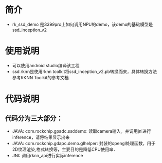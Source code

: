 # 简介
 - rk_ssd_demo 是3399pro上如何调用NPU的demo，该demo的基础模型是ssd_inception_v2

# 使用说明
 - 可以使用android studio编译该工程
 - ssd.rknn是使用rknn toolkit将ssd_inception_v2.pb转换而来，具体转换方法参考RKNN Toolkit的参考文档

# 代码说明
## 代码分为三大部分：
 - JAVA: com.rockchip.gpadc.ssddemo: 读取camera输入，并调用jni进行inference，请将结果显示出来
 - JAVA: com.rockchip.gdapc.demo.glhelper: 封装的opengl处理函数，用于2D纹理渲染,格式转换等，主要目的是降低CPU使用率．
 - JNI: 调用rknn_api进行实际inference

